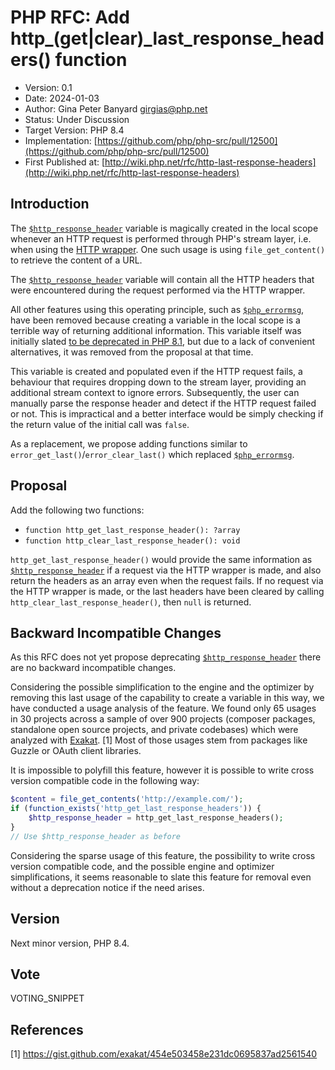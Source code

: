 # PHP RFC: Add http_(get|clear)_last_response_headers() function

- Version: 0.1
- Date: 2024-01-03
- Author: Gina Peter Banyard <girgias@php.net>
- Status: Under Discussion
- Target Version: PHP 8.4
- Implementation: [https://github.com/php/php-src/pull/12500](https://github.com/php/php-src/pull/12500)
- First Published at: [http://wiki.php.net/rfc/http-last-response-headers](http://wiki.php.net/rfc/http-last-response-headers)

## Introduction

The [``$http_response_header``](https://www.php.net/manual/en/reserved.variables.httpresponseheader.php)
variable is magically created in the local scope whenever an HTTP request is performed through PHP's stream layer,
i.e. when using the [HTTP wrapper](https://www.php.net/manual/en/wrappers.http.php).
One such usage is using ``file_get_content()`` to retrieve the content of a URL.


The [``$http_response_header``](https://www.php.net/manual/en/reserved.variables.httpresponseheader.php)
variable will contain all the HTTP headers that were encountered during the request performed via the HTTP wrapper.

All other features using this operating principle,
such as [``$php_errormsg``](https://www.php.net/manual/en/reserved.variables.phperrormsg.php),
have been removed because creating a variable in the local scope is a terrible way of returning additional information.
This variable itself was initially slated [to be deprecated in PHP 8.1](https://wiki.php.net/rfc/deprecations_php_8_1#predefined_variable_http_response_header),
but due to a lack of convenient alternatives, it was removed from the proposal at that time.

This variable is created and populated even if the HTTP request fails,
a behaviour that requires dropping down to the stream layer, providing an additional
stream context to ignore errors.
Subsequently, the user can manually parse the response header and detect if the HTTP request failed or not.
This is impractical and a better interface would be simply checking if the return value of the initial call was ``false``.

As a replacement, we propose adding functions similar to ``error_get_last()``/``error_clear_last()`` which replaced
[``$php_errormsg``](https://www.php.net/manual/en/reserved.variables.phperrormsg.php).

## Proposal

Add the following two functions:
 - ``function http_get_last_response_header(): ?array``
 - ``function http_clear_last_response_header(): void``

``http_get_last_response_header()`` would provide the same information as
[``$http_response_header``](https://www.php.net/manual/en/reserved.variables.httpresponseheader.php)
if a request via the HTTP wrapper is made, and also return the headers as an array even when the request fails.
If no request via the HTTP wrapper is made, or the last headers have been cleared by calling
``http_clear_last_response_header()``, then ``null`` is returned.

## Backward Incompatible Changes

As this RFC does not yet propose deprecating
[``$http_response_header``](https://www.php.net/manual/en/reserved.variables.httpresponseheader.php)
there are no backward incompatible changes.

Considering the possible simplification to the engine and the optimizer by removing
this last usage of the capability to create a variable in this way, we have conducted a usage analysis of the feature.
We found only 65 usages in 30 projects across a sample of over 900 projects
(composer packages, standalone open source projects, and private codebases) which were analyzed with [Exakat](https://www.exakat.io). [1]
Most of those usages stem from packages like Guzzle or OAuth client libraries.

It is impossible to polyfill this feature, however it is possible to write cross version compatible code
in the following way:
```php
$content = file_get_contents('http://example.com/');
if (function_exists('http_get_last_response_headers')) {
    $http_response_header = http_get_last_response_headers();
}
// Use $http_response_header as before
```

Considering the sparse usage of this feature, the possibility to write cross version compatible code,
and the possible engine and optimizer simplifications,
it seems reasonable to slate this feature for removal even without a deprecation notice if the need arises.

## Version

Next minor version, PHP 8.4.

## Vote

VOTING_SNIPPET

## References

[1] https://gist.github.com/exakat/454e503458e231dc0695837ad2561540
